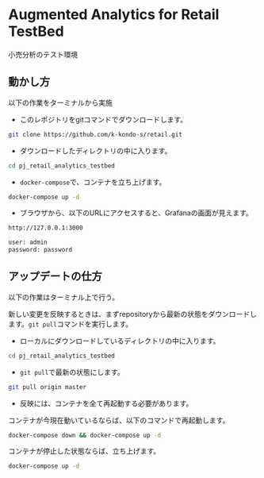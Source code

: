 # Augmented Analytics for Retail TestBed

小売分析のテスト環境

## 動かし方

以下の作業をターミナルから実施

- このレポジトリをgitコマンドでダウンロードします。

```bash
git clone https://github.com/k-kondo-s/retail.git
```

- ダウンロードしたディレクトリの中に入ります。

```bash
cd pj_retail_analytics_testbed
```

- `docker-compose`で、コンテナを立ち上げます。

```bash
docker-compose up -d
```

- ブラウザから、以下のURLにアクセスすると、Grafanaの画面が見えます。

```bash
http://127.0.0.1:3000

user: admin
password: password
```

## アップデートの仕方

以下の作業はターミナル上で行う。

新しい変更を反映するときは、まずrepositoryから最新の状態をダウンロードします。`git pull`コマンドを実行します。

- ローカルにダウンロードしているディレクトリの中に入ります。

```bash
cd pj_retail_analytics_testbed
```

- `git pull`で最新の状態にします。

```bash
git pull origin master
```

- 反映には、コンテナを全て再起動する必要があります。

コンテナが今現在動いているならば、以下のコマンドで再起動します。

```bash
docker-compose down && docker-compose up -d
```

コンテナが停止した状態ならば、立ち上げます。

```bash
docker-compose up -d
```
